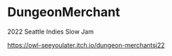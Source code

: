 # DungeonMerchant
2022 Seattle Indies Slow Jam

https://owl-seeyoulater.itch.io/dungeon-merchantsj22
